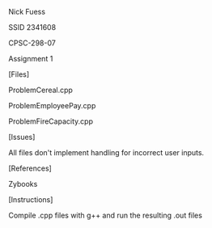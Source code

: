 Nick Fuess

SSID 2341608

CPSC-298-07

Assignment 1

[Files]

ProblemCereal.cpp

ProblemEmployeePay.cpp

ProblemFireCapacity.cpp

[Issues]

All files don't implement handling for incorrect user inputs. 

[References]


Zybooks

[Instructions]


Compile .cpp files with g++ and run the resulting .out files

